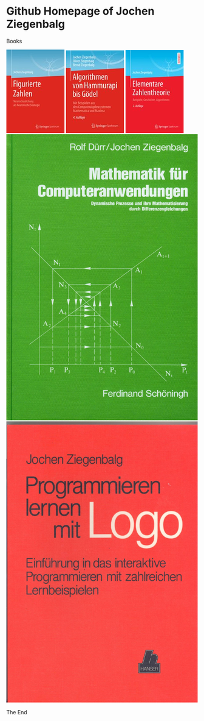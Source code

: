 # Github Homepage of Jochen Ziegenbalg
Books 

![Figurate Numbers](https://github.com/Jochen-Ziegenbalg/homepage-JZ/blob/master/Figurierte-Zahlen-U1.jpg) 
![](https://github.com/Jochen-Ziegenbalg/homepage-JZ/blob/master/AHG-cover-%20U1-Springer.jpg) 
![](https://github.com/Jochen-Ziegenbalg/homepage-JZ/blob/master/EZTH-cover-U1-Springer.jpg)
![](https://github.com/Jochen-Ziegenbalg/homepage-JZ/blob/master/Dynamische-Prozesse-U1-pw.jpg)
![](https://github.com/Jochen-Ziegenbalg/homepage-JZ/blob/master/Programmieren-lernen-mit-Logo-U1.jpg)

The End 
